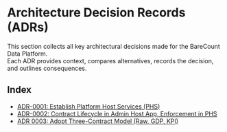 # Architecture Decision Records (ADRs)

This section collects all key architectural decisions made for the BareCount Data Platform.  
Each ADR provides context, compares alternatives, records the decision, and outlines consequences.

## Index

- [ADR-0001: Establish Platform Host Services (PHS)](ADR-0001.md)
- [ADR-0002: Contract Lifecycle in Admin Host App, Enforcement in PHS](ADR-0002.md)
- [ADR 0003: Adopt Three-Contract Model (Raw, GDP, KPI)](ADR-0003.md)
